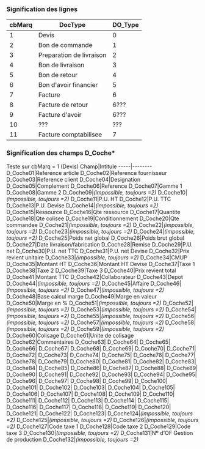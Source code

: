 ### Signification des lignes
cbMarq|DocType|DO_Type
------|-------|-------
1|Devis|0
2|Bon de commande|1
3|Preparation de livraison|2
4|Bon de livraison|3
5|Bon de retour|4
6|Bon d'avoir financier|5
7|Facture|6
8|Facture de retour|6???
9|Facture d'avoir|6???
10|???|???
11|Facture comptabilisee|7

### Signification des champs D_Coche*
Teste sur cbMarq = 1 (Devis)
Champ|Intitule
-----|--------
D_Coche01|Reference article
D_Coche02|Reference fournisseur
D_Coche03|Reference client
D_Coche04|Designation
D_Coche05|Complement
D_Coche06|Reference
D_Coche07|Gamme 1
D_Coche08|Gamme 2
D_Coche09|<i>(impossible, toujours =2)</i>
D_Coche10|<i>(impossible, toujours =2)</i>
D_Coche11|P.U. HT
D_Coche12|P.U. TTC
D_Coche13|P.U. Devise
D_Coche14|<i>(impossible, toujours =2)</i>
D_Coche15|Ressource
D_Coche16|Qte ressource
D_Coche17|Quantite
D_Coche18|Qte colisee
D_Coche19|Conditionnement
D_Coche20|Qte commandee
D_Coche21|<i>(impossible, toujours =2)</i>
D_Coche22|<i>(impossible, toujours =2)</i>
D_Coche23|<i>(impossible, toujours =2)</i>
D_Coche24|<i>(impossible, toujours =2)</i>
D_Coche25|Poids net global
D_Coche26|Poids brut global
D_Coche27|Date livraison/fabrication
D_Coche28|Remise
D_Coche29|P.U. net
D_Coche30|P.U. net TTC
D_Coche31|P.U. net Devise
D_Coche32|Prix revient unitaire
D_Coche33|<i>(impossible, toujours =2)</i>
D_Coche34|CMUP
D_Coche35|Montant HT
D_Coche36|Montant HT Devise
D_Coche37|Taxe 1
D_Coche38|Taxe 2
D_Coche39|Taxe 3
D_Coche40|Prix revient total
D_Coche41|Montant TTC
D_Coche42|Collaborateur
D_Coche43|Depot
D_Coche44|<i>(impossible, toujours =2)</i>
D_Coche45|Affaire
D_Coche46|<i>(impossible, toujours =2)</i>
D_Coche47|<i>(impossible, toujours =2)</i>
D_Coche48|Base calcul marge
D_Coche49|Marge en valeur
D_Coche50|Marge en %
D_Coche51|<i>(impossible, toujours =2)</i>
D_Coche52|<i>(impossible, toujours =2)</i>
D_Coche53|<i>(impossible, toujours =2)</i>
D_Coche54|<i>(impossible, toujours =2)</i>
D_Coche55|<i>(impossible, toujours =2)</i>
D_Coche56|<i>(impossible, toujours =2)</i>
D_Coche57|<i>(impossible, toujours =2)</i>
D_Coche58|<i>(impossible, toujours =2)</i>
D_Coche59|<i>(impossible, toujours =2)</i>
D_Coche60|Colisage
D_Coche61|Unite de colisage
D_Coche62|Commentaires
D_Coche63|
D_Coche64|
D_Coche65|
D_Coche66|
D_Coche67|
D_Coche68|
D_Coche69|
D_Coche70|
D_Coche71|
D_Coche72|
D_Coche73|
D_Coche74|
D_Coche75|
D_Coche76|
D_Coche77|
D_Coche78|
D_Coche79|
D_Coche80|
D_Coche81|
D_Coche82|
D_Coche83|
D_Coche84|
D_Coche85|
D_Coche86|
D_Coche87|
D_Coche88|
D_Coche89|
D_Coche90|
D_Coche91|
D_Coche92|
D_Coche93|
D_Coche94|
D_Coche95|
D_Coche96|
D_Coche97|
D_Coche98|
D_Coche99|
D_Coche100|
D_Coche101|
D_Coche102|
D_Coche103|
D_Coche104|
D_Coche105|
D_Coche106|
D_Coche107|
D_Coche108|
D_Coche109|
D_Coche110|
D_Coche111|
D_Coche112|
D_Coche113|
D_Coche114|
D_Coche115|
D_Coche116|
D_Coche117|
D_Coche118|
D_Coche119|
D_Coche120|
D_Coche121|
D_Coche122|
D_Coche123|
D_Coche124|<i>(impossible, toujours =2)</i>
D_Coche125|<i>(impossible, toujours =2)</i>
D_Coche126|<i>(impossible, toujours =2)</i>
D_Coche127|Code taxe 1
D_Coche128|Code taxe 2
D_Coche129|Code taxe 3
D_Coche130|<i>(impossible, toujours =2)</i>
D_Coche131|Nº d'OF Gestion de production
D_Coche132|<i>(impossible, toujours =2)</i>
